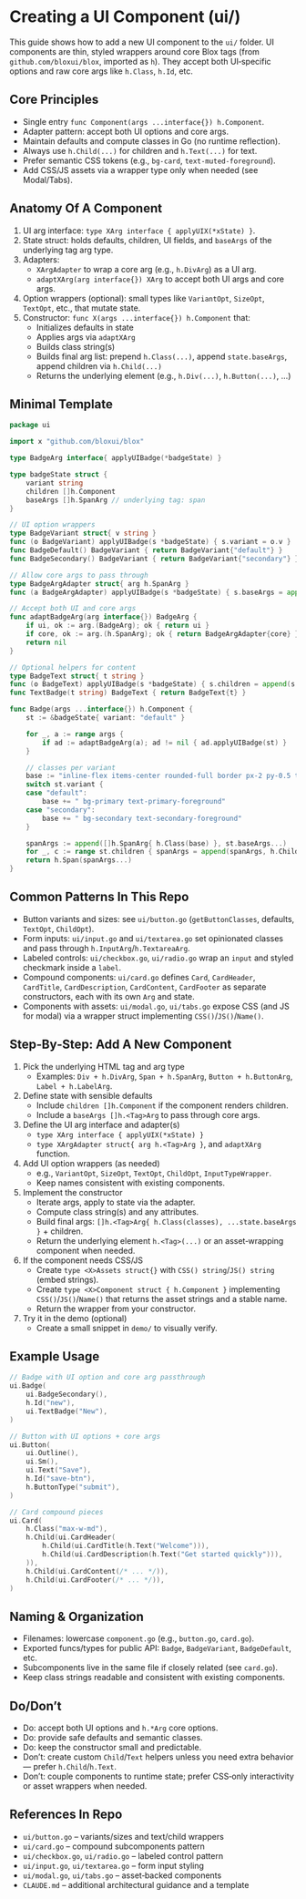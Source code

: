 # Creating a UI Component (ui/)

This guide shows how to add a new UI component to the `ui/` folder. UI components are thin, styled wrappers around core Blox tags (from `github.com/bloxui/blox`, imported as `h`). They accept both UI‑specific options and raw core args like `h.Class`, `h.Id`, etc.

## Core Principles

- Single entry `func Component(args ...interface{}) h.Component`.
- Adapter pattern: accept both UI options and core args.
- Maintain defaults and compute classes in Go (no runtime reflection).
- Always use `h.Child(...)` for children and `h.Text(...)` for text.
- Prefer semantic CSS tokens (e.g., `bg-card`, `text-muted-foreground`).
- Add CSS/JS assets via a wrapper type only when needed (see Modal/Tabs).

## Anatomy Of A Component

1. UI arg interface: `type XArg interface { applyUIX(*xState) }`.
2. State struct: holds defaults, children, UI fields, and `baseArgs` of the underlying tag arg type.
3. Adapters:
   - `XArgAdapter` to wrap a core arg (e.g., `h.DivArg`) as a UI arg.
   - `adaptXArg(arg interface{}) XArg` to accept both UI args and core args.
4. Option wrappers (optional): small types like `VariantOpt`, `SizeOpt`, `TextOpt`, etc., that mutate state.
5. Constructor: `func X(args ...interface{}) h.Component` that:
   - Initializes defaults in state
   - Applies args via `adaptXArg`
   - Builds class string(s)
   - Builds final arg list: prepend `h.Class(...)`, append `state.baseArgs`, append children via `h.Child(...)`
   - Returns the underlying element (e.g., `h.Div(...)`, `h.Button(...)`, ...)

## Minimal Template

```go
package ui

import x "github.com/bloxui/blox"

type BadgeArg interface{ applyUIBadge(*badgeState) }

type badgeState struct {
    variant string
    children []h.Component
    baseArgs []h.SpanArg // underlying tag: span
}

// UI option wrappers
type BadgeVariant struct{ v string }
func (o BadgeVariant) applyUIBadge(s *badgeState) { s.variant = o.v }
func BadgeDefault() BadgeVariant { return BadgeVariant{"default"} }
func BadgeSecondary() BadgeVariant { return BadgeVariant{"secondary"} }

// Allow core args to pass through
type BadgeArgAdapter struct{ arg h.SpanArg }
func (a BadgeArgAdapter) applyUIBadge(s *badgeState) { s.baseArgs = append(s.baseArgs, a.arg) }

// Accept both UI and core args
func adaptBadgeArg(arg interface{}) BadgeArg {
    if ui, ok := arg.(BadgeArg); ok { return ui }
    if core, ok := arg.(h.SpanArg); ok { return BadgeArgAdapter{core} }
    return nil
}

// Optional helpers for content
type BadgeText struct{ t string }
func (o BadgeText) applyUIBadge(s *badgeState) { s.children = append(s.children, h.TextNode(o.t)) }
func TextBadge(t string) BadgeText { return BadgeText{t} }

func Badge(args ...interface{}) h.Component {
    st := &badgeState{ variant: "default" }

    for _, a := range args {
        if ad := adaptBadgeArg(a); ad != nil { ad.applyUIBadge(st) }
    }

    // classes per variant
    base := "inline-flex items-center rounded-full border px-2 py-0.5 text-xs font-semibold"
    switch st.variant {
    case "default":
        base += " bg-primary text-primary-foreground"
    case "secondary":
        base += " bg-secondary text-secondary-foreground"
    }

    spanArgs := append([]h.SpanArg{ h.Class(base) }, st.baseArgs...)
    for _, c := range st.children { spanArgs = append(spanArgs, h.Child(c)) }
    return h.Span(spanArgs...)
}
```

## Common Patterns In This Repo

- Button variants and sizes: see `ui/button.go` (`getButtonClasses`, defaults, `TextOpt`, `ChildOpt`).
- Form inputs: `ui/input.go` and `ui/textarea.go` set opinionated classes and pass through `h.InputArg`/`h.TextareaArg`.
- Labeled controls: `ui/checkbox.go`, `ui/radio.go` wrap an `input` and styled checkmark inside a `label`.
- Compound components: `ui/card.go` defines `Card`, `CardHeader`, `CardTitle`, `CardDescription`, `CardContent`, `CardFooter` as separate constructors, each with its own `Arg` and state.
- Components with assets: `ui/modal.go`, `ui/tabs.go` expose CSS (and JS for modal) via a wrapper struct implementing `CSS()`/`JS()`/`Name()`.

## Step‑By‑Step: Add A New Component

1. Pick the underlying HTML tag and arg type
   - Examples: `Div + h.DivArg`, `Span + h.SpanArg`, `Button + h.ButtonArg`, `Label + h.LabelArg`.
2. Define state with sensible defaults
   - Include `children []h.Component` if the component renders children.
   - Include a `baseArgs []h.<Tag>Arg` to pass through core args.
3. Define the UI arg interface and adapter(s)
   - `type XArg interface { applyUIX(*xState) }`
   - `type XArgAdapter struct{ arg h.<Tag>Arg }`, and `adaptXArg` function.
4. Add UI option wrappers (as needed)
   - e.g., `VariantOpt`, `SizeOpt`, `TextOpt`, `ChildOpt`, `InputTypeWrapper`.
   - Keep names consistent with existing components.
5. Implement the constructor
   - Iterate args, apply to state via the adapter.
   - Compute class string(s) and any attributes.
   - Build final args: `[]h.<Tag>Arg{ h.Class(classes), ...state.baseArgs }` + children.
   - Return the underlying element `h.<Tag>(...)` or an asset‑wrapping component when needed.
6. If the component needs CSS/JS
   - Create `type <X>Assets struct{}` with `CSS() string`/`JS() string` (embed strings).
   - Create `type <X>Component struct { h.Component }` implementing `CSS()`/`JS()`/`Name()` that returns the asset strings and a stable name.
   - Return the wrapper from your constructor.
7. Try it in the demo (optional)
   - Create a small snippet in `demo/` to visually verify.

## Example Usage

```go
// Badge with UI option and core arg passthrough
ui.Badge(
    ui.BadgeSecondary(),
    h.Id("new"),
    ui.TextBadge("New"),
)

// Button with UI options + core args
ui.Button(
    ui.Outline(),
    ui.Sm(),
    ui.Text("Save"),
    h.Id("save-btn"),
    h.ButtonType("submit"),
)

// Card compound pieces
ui.Card(
    h.Class("max-w-md"),
    h.Child(ui.CardHeader(
        h.Child(ui.CardTitle(h.Text("Welcome"))),
        h.Child(ui.CardDescription(h.Text("Get started quickly"))),
    )),
    h.Child(ui.CardContent(/* ... */)),
    h.Child(ui.CardFooter(/* ... */)),
)
```

## Naming & Organization

- Filenames: lowercase `component.go` (e.g., `button.go`, `card.go`).
- Exported funcs/types for public API: `Badge`, `BadgeVariant`, `BadgeDefault`, etc.
- Subcomponents live in the same file if closely related (see `card.go`).
- Keep class strings readable and consistent with existing components.

## Do/Don’t

- Do: accept both UI options and `h.*Arg` core options.
- Do: provide safe defaults and semantic classes.
- Do: keep the constructor small and predictable.
- Don’t: create custom `Child`/`Text` helpers unless you need extra behavior — prefer `h.Child`/`h.Text`.
- Don’t: couple components to runtime state; prefer CSS‑only interactivity or asset wrappers when needed.

## References In Repo

- `ui/button.go` – variants/sizes and text/child wrappers
- `ui/card.go` – compound subcomponents pattern
- `ui/checkbox.go`, `ui/radio.go` – labeled control pattern
- `ui/input.go`, `ui/textarea.go` – form input styling
- `ui/modal.go`, `ui/tabs.go` – asset‑backed components
- `CLAUDE.md` – additional architectural guidance and a template
